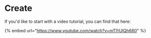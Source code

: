 # Create

If you'd like to start with a video tutorial, you can find that here:

{% embed url="https://www.youtube.com/watch?v=mT7rUlQh660" %}

## 

